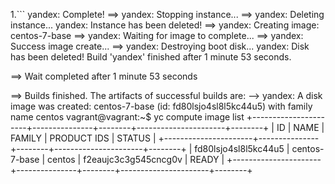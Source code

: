 1.```
   yandex: Complete!
==> yandex: Stopping instance...
==> yandex: Deleting instance...
    yandex: Instance has been deleted!
==> yandex: Creating image: centos-7-base
==> yandex: Waiting for image to complete...
==> yandex: Success image create...
==> yandex: Destroying boot disk...
    yandex: Disk has been deleted!
Build 'yandex' finished after 1 minute 53 seconds.

==> Wait completed after 1 minute 53 seconds

==> Builds finished. The artifacts of successful builds are:
--> yandex: A disk image was created: centos-7-base (id: fd80lsjo4sl8l5kc44u5) with family name centos
vagrant@vagrant:~$ yc compute image list
+----------------------+---------------+--------+----------------------+--------+
|          ID          |     NAME      | FAMILY |     PRODUCT IDS      | STATUS |
+----------------------+---------------+--------+----------------------+--------+
| fd80lsjo4sl8l5kc44u5 | centos-7-base | centos | f2eaujc3c3g545cncg0v | READY  |
+----------------------+---------------+--------+----------------------+--------+
```


